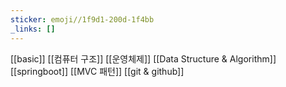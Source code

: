 ```yaml
---
sticker: emoji//1f9d1-200d-1f4bb
_links: []
---
```

[[basic]]
[[컴퓨터 구조]]
[[운영체제]]
[[Data Structure & Algorithm]]
[[springboot]]
[[MVC 패턴]]
[[git & github]]